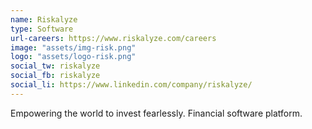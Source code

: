```yaml
---
name: Riskalyze
type: Software
url-careers: https://www.riskalyze.com/careers
image: "assets/img-risk.png"
logo: "assets/logo-risk.png"
social_tw: riskalyze
social_fb: riskalyze
social_li: https://www.linkedin.com/company/riskalyze/
---
```


Empowering the world to invest fearlessly. Financial software platform.

